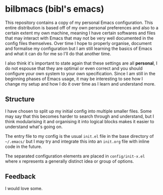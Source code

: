 # bilbmacs (bibl's emacs)

This repository contains a copy of my personal Emacs configuration. This entire distribution is based off of my own personal preferences and also to a certain extent my own machine, meaning I have certain softwares and files that may interact with Emacs that may not be very well documented in the config files themselves. Over time I hope to properly organise, document and formalise my configuration but I am still learning the basics of Emacs and what it can do for me so I'll do that another time.

I also think it's important to state again that these settings are all **personal**, I do not espouse that they are optimal or even correct and you should configure your own system to your own specification. Since I am still in the beginning phases of Emacs usage, it may be interesting to see how I change my setup and how I do it over time as I learn and understand more.

## Structure

I have chosen to split up my initial config into multiple smaller files. Some may say that this becomes harder to search through and understand, but I think modularising it and organising it into logical blocks makes it easier to understand what's going on.

The entry file to my config is the usual `init.el` file in the base directory of `~/.emacs/` but I may try and integrate this into an `init.org` file with inline code in the future.

The separated configuration elements are placed in `config/init-x.el` where x represents a generally distinct idea or group of options.

## Feedback

I would love some.

